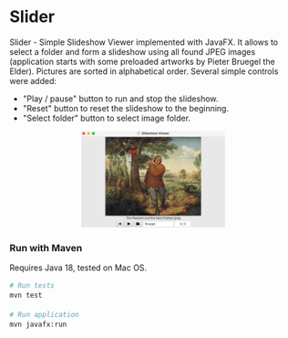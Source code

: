 # Slider

Slider - Simple Slideshow Viewer implemented with JavaFX.
It allows to select a folder and form a slideshow using all found JPEG images (application starts with some preloaded artworks by Pieter Bruegel the Elder).
Pictures are sorted in alphabetical order.
Several simple controls were added:
- "Play / pause" button to run and stop the slideshow.
- "Reset" button to reset the slideshow to the beginning. 
- "Select folder" button to select image folder.

<p align="center">
    <img src="slider.jpg" alt="scheme" width="50%"/>
</p>

### Run with Maven

Requires Java 18, tested on Mac OS.

```bash
# Run tests
mvn test

# Run application
mvn javafx:run
```
